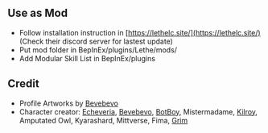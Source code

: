 ## Use as Mod

* Follow installation instruction in [https://lethelc.site/](https://lethelc.site/) (Check their discord server for lastest update)
* Put mod folder in BepInEx/plugins/Lethe/mods/
* Add Modular Skill List in BepInEx/plugins

## Credit

* Profile Artworks by [Bevebevo](https://x.com/1the_mourning)
* Character creator: [Echeveria](https://x.com/1the_awakening), [Bevebevo](https://x.com/1the_mourning), [BotBoy](https://x.com/the_abdicating), Mistermadame, [Kilroy](https://x.com/the1nconclusive), Amputated Owl, Kyarashard, Mittverse, Fima, [Grim](https://x.com/GLORY_TONCORP)
